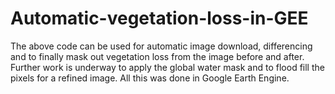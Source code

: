 # Automatic-vegetation-loss-in-GEE
The above code can be used for automatic image download, differencing and to finally mask out vegetation loss from the image before and after. Further work is underway to apply the global water mask and to flood fill the pixels for a refined image. All this was done in Google Earth Engine.

